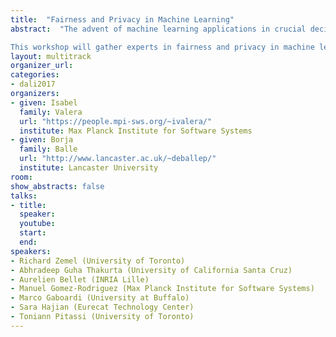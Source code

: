 ```yaml
---
title:  "Fairness and Privacy in Machine Learning"
abstract:  "The advent of machine learning applications in crucial decision-making processes including law, medicine, banking and education raises a number of important issues with technical and societal ramifications. Driven by these concerns, a growing body of research addresses questions related to fairness, bias, privacy and interpretability in machine learning and artificial intelligence. A fundamental problem in this area is devising formal definitions of these concepts that match the intuitions and properties that users expect from a fair/private/unbiased/interpretable system. Among these, fairness and privacy have seen important success in recent years with the proposal and adoption of definitions that can now be used to certify that machine learning algorithms make fair predictions or respect the privacy of the users in the training dataset.

This workshop will gather experts in fairness and privacy in machine learning with the goal of discussing the latest technical advances in the area. Additionally, the workshop will serve as a platform to highlight application domains with a pressing need for fairness and privacy technologies. The program also includes a panel discussion where speakers and attendees will have a chance to explore the challenges involved in deploying such technologies and brainstorm about the impact that research in these areas will have in our society."
layout: multitrack
organizer_url: 
categories:
- dali2017
organizers:
- given: Isabel 
  family: Valera
  url: "https://people.mpi-sws.org/~ivalera/"
  institute: Max Planck Institute for Software Systems
- given: Borja 
  family: Balle
  url: "http://www.lancaster.ac.uk/~deballep/"
  institute: Lancaster University
room: 
show_abstracts: false
talks:
- title: 
  speaker:
  youtube: 
  start: 
  end: 
speakers:
- Richard Zemel (University of Toronto)
- Abhradeep Guha Thakurta (University of California Santa Cruz)
- Aurelien Bellet (INRIA Lille)
- Manuel Gomez-Rodriguez (Max Planck Institute for Software Systems)
- Marco Gaboardi (University at Buffalo)
- Sara Hajian (Eurecat Technology Center)
- Toniann Pitassi (University of Toronto)
---
```

